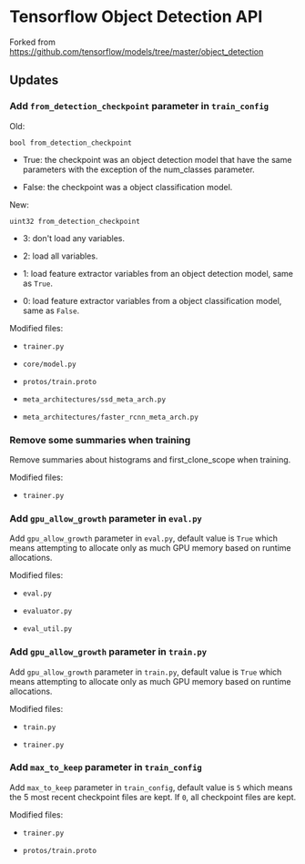 # Tensorflow Object Detection API

Forked from https://github.com/tensorflow/models/tree/master/object_detection


## Updates

### Add `from_detection_checkpoint` parameter in `train_config`

Old:

`bool from_detection_checkpoint`

- True: the checkpoint was an object detection model that have the same parameters with the exception of the num_classes parameter.

- False: the checkpoint was a object classification model.

New:

`uint32 from_detection_checkpoint`

- 3: don't load any variables.

- 2: load all variables.

- 1: load feature extractor variables from an object detection model, same as `True`.

- 0: load feature extractor variables from a object classification model, same as `False`.

Modified files:

- `trainer.py`

- `core/model.py`

- `protos/train.proto`

- `meta_architectures/ssd_meta_arch.py`

- `meta_architectures/faster_rcnn_meta_arch.py`

### Remove some summaries when training

Remove summaries about histograms and first_clone_scope when training.

Modified files:

- `trainer.py`

### Add `gpu_allow_growth` parameter in `eval.py`

Add `gpu_allow_growth` parameter in `eval.py`, default value is `True` which means attempting to allocate only as much GPU memory based on runtime allocations.

Modified files:

- `eval.py`

- `evaluator.py`

- `eval_util.py`

### Add `gpu_allow_growth` parameter in `train.py`

Add `gpu_allow_growth` parameter in `train.py`, default value is `True` which means attempting to allocate only as much GPU memory based on runtime allocations.

Modified files:

- `train.py`

- `trainer.py`

### Add `max_to_keep` parameter in `train_config`

Add `max_to_keep` parameter in `train_config`, default value is `5` which means the 5 most recent checkpoint files are kept. If `0`, all checkpoint files are kept.

Modified files:

- `trainer.py`

- `protos/train.proto`
